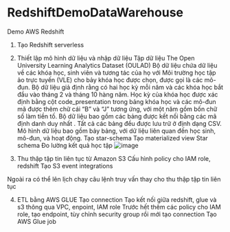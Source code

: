 # RedshiftDemoDataWarehouse
Demo AWS Redshift
1.	Tạo Redshift serverless 
2.	Thiết lập mô hình dữ liệu và nhập dữ liệu
Tập dữ liệu The Open University Learning Analytics Dataset (OULAD)
Bộ dữ liệu chứa dữ liệu về các khóa học, sinh viên và tương tác của họ với Môi trường học tập ảo trực tuyến (VLE) cho bảy khóa học được chọn, được gọi là các mô-đun. Bộ dữ liệu giả định rằng có hai học kỳ mỗi năm và các khóa học bắt đầu vào tháng 2 và tháng 10 hàng năm. Học kỳ của khóa học được xác định bằng cột code_presentation trong bảng khóa học và các mô-đun mã được thêm chữ cái “B” và “J” tương ứng, với một năm gồm bốn chữ số làm tiền tố. Bộ dữ liệu bao gồm các bảng được kết nối bằng các mã định danh duy nhất . Tất cả các bảng đều được lưu trữ ở định dạng CSV. Mô hình dữ liệu bao gồm bảy bảng, với dữ liệu liên quan đến học sinh, mô-đun, và hoạt động.
Tạo star-schema
Tạo materialized view
Star schema
Đo lường kết quả học tập
 ![image](https://github.com/user-attachments/assets/4516666c-0e60-411e-98dc-4a86eed4905b)

3.	Thu thập tập tin liên tục từ Amazon S3
Cấu hình policy cho IAM role, redshift
Tạo S3 event integrations

Ngoài ra có thể lên lịch chạy câu lệnh truy vấn thay cho thu thập tập tin liên tục

4.	ETL bằng AWS GLUE
Tạo connection
Tạo kết nối giữa redshift, glue và s3 thông qua VPC, enpoint, IAM role
Trước hết thêm các policy cho IAM role, tạo endpoint, tùy chỉnh security group rồi mới tạo connection
Tạo AWS Glue job

 
 
 
 
 






















